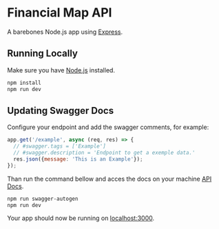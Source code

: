 
# Financial Map API

A barebones Node.js app using [Express](http://expressjs.com/).

## Running Locally

Make sure you have [Node.js](http://nodejs.org/) installed.

```sh
npm install
npm run dev
```

## Updating Swagger Docs

Configure your endpoint and add the swagger comments, for example:
```js
app.get('/example', async (req, res) => {
  // #swagger.tags = ['Example']
  // #swagger.description = 'Endpoint to get a exemple data.'
  res.json({message: 'This is an Example'});
});
```

Than run the command bellow and acces the docs on your machine [API Docs](http:/localhost:3000/api-docs).

```sh
npm run swagger-autogen
npm run dev
```

Your app should now be running on [localhost:3000](http://localhost:3000/).
